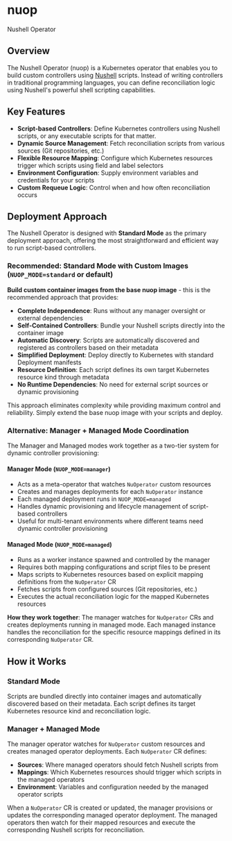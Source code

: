 # nuop
Nushell Operator

## Overview

The Nushell Operator (nuop) is a Kubernetes operator that enables you to build custom controllers using [Nushell](https://www.nushell.sh/) scripts. Instead of writing controllers in traditional programming languages, you can define reconciliation logic using Nushell's powerful shell scripting capabilities.

## Key Features

- **Script-based Controllers**: Define Kubernetes controllers using Nushell scripts, or any executable scripts for that matter.
- **Dynamic Source Management**: Fetch reconciliation scripts from various sources (Git repositories, etc.)
- **Flexible Resource Mapping**: Configure which Kubernetes resources trigger which scripts using field and label selectors
- **Environment Configuration**: Supply environment variables and credentials for your scripts
- **Custom Requeue Logic**: Control when and how often reconciliation occurs

## Deployment Approach

The Nushell Operator is designed with **Standard Mode** as the primary deployment approach, offering the most straightforward and efficient way to run script-based controllers.

### Recommended: Standard Mode with Custom Images (`NUOP_MODE=standard` or default)

**Build custom container images from the base nuop image** - this is the recommended approach that provides:

- **Complete Independence**: Runs without any manager oversight or external dependencies
- **Self-Contained Controllers**: Bundle your Nushell scripts directly into the container image
- **Automatic Discovery**: Scripts are automatically discovered and registered as controllers based on their metadata
- **Simplified Deployment**: Deploy directly to Kubernetes with standard Deployment manifests
- **Resource Definition**: Each script defines its own target Kubernetes resource kind through metadata
- **No Runtime Dependencies**: No need for external script sources or dynamic provisioning

This approach eliminates complexity while providing maximum control and reliability. Simply extend the base nuop image with your scripts and deploy.

### Alternative: Manager + Managed Mode Coordination

The Manager and Managed modes work together as a two-tier system for dynamic controller provisioning:

#### Manager Mode (`NUOP_MODE=manager`)
- Acts as a meta-operator that watches `NuOperator` custom resources
- Creates and manages deployments for each `NuOperator` instance
- Each managed deployment runs in `NUOP_MODE=managed`
- Handles dynamic provisioning and lifecycle management of script-based controllers
- Useful for multi-tenant environments where different teams need dynamic controller provisioning

#### Managed Mode (`NUOP_MODE=managed`)
- Runs as a worker instance spawned and controlled by the manager
- Requires both mapping configurations and script files to be present
- Maps scripts to Kubernetes resources based on explicit mapping definitions from the `NuOperator` CR
- Fetches scripts from configured sources (Git repositories, etc.)
- Executes the actual reconciliation logic for the mapped Kubernetes resources

**How they work together**: The manager watches for `NuOperator` CRs and creates deployments running in managed mode. Each managed instance handles the reconciliation for the specific resource mappings defined in its corresponding `NuOperator` CR.

## How it Works

### Standard Mode
Scripts are bundled directly into container images and automatically discovered based on their metadata. Each script defines its target Kubernetes resource kind and reconciliation logic.

### Manager + Managed Mode
The manager operator watches for `NuOperator` custom resources and creates managed operator deployments. Each `NuOperator` CR defines:
- **Sources**: Where managed operators should fetch Nushell scripts from
- **Mappings**: Which Kubernetes resources should trigger which scripts in the managed operators
- **Environment**: Variables and configuration needed by the managed operator scripts

When a `NuOperator` CR is created or updated, the manager provisions or updates the corresponding managed operator deployment. The managed operators then watch for their mapped resources and execute the corresponding Nushell scripts for reconciliation.
